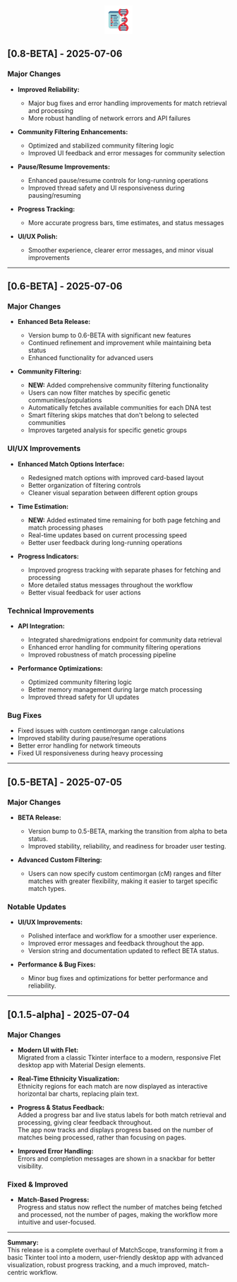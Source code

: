 <div align="center">
  <img src="icon.png" alt="MatchScope Logo" width="64" height="64">
</div>

## [0.8-BETA] - 2025-07-06

### Major Changes

- **Improved Reliability:**

  - Major bug fixes and error handling improvements for match retrieval and processing
  - More robust handling of network errors and API failures

- **Community Filtering Enhancements:**

  - Optimized and stabilized community filtering logic
  - Improved UI feedback and error messages for community selection

- **Pause/Resume Improvements:**

  - Enhanced pause/resume controls for long-running operations
  - Improved thread safety and UI responsiveness during pausing/resuming

- **Progress Tracking:**

  - More accurate progress bars, time estimates, and status messages

- **UI/UX Polish:**
  - Smoother experience, clearer error messages, and minor visual improvements

---

## [0.6-BETA] - 2025-07-06

### Major Changes

- **Enhanced Beta Release:**

  - Version bump to 0.6-BETA with significant new features
  - Continued refinement and improvement while maintaining beta status
  - Enhanced functionality for advanced users

- **Community Filtering:**
  - **NEW:** Added comprehensive community filtering functionality
  - Users can now filter matches by specific genetic communities/populations
  - Automatically fetches available communities for each DNA test
  - Smart filtering skips matches that don't belong to selected communities
  - Improves targeted analysis for specific genetic groups

### UI/UX Improvements

- **Enhanced Match Options Interface:**

  - Redesigned match options with improved card-based layout
  - Better organization of filtering controls
  - Cleaner visual separation between different option groups

- **Time Estimation:**

  - **NEW:** Added estimated time remaining for both page fetching and match processing phases
  - Real-time updates based on current processing speed
  - Better user feedback during long-running operations

- **Progress Indicators:**
  - Improved progress tracking with separate phases for fetching and processing
  - More detailed status messages throughout the workflow
  - Better visual feedback for user actions

### Technical Improvements

- **API Integration:**

  - Integrated sharedmigrations endpoint for community data retrieval
  - Enhanced error handling for community filtering operations
  - Improved robustness of match processing pipeline

- **Performance Optimizations:**
  - Optimized community filtering logic
  - Better memory management during large match processing
  - Improved thread safety for UI updates

### Bug Fixes

- Fixed issues with custom centimorgan range calculations
- Improved stability during pause/resume operations
- Better error handling for network timeouts
- Fixed UI responsiveness during heavy processing

---

## [0.5-BETA] - 2025-07-05

### Major Changes

- **BETA Release:**

  - Version bump to 0.5-BETA, marking the transition from alpha to beta status.
  - Improved stability, reliability, and readiness for broader user testing.

- **Advanced Custom Filtering:**
  - Users can now specify custom centimorgan (cM) ranges and filter matches with greater flexibility, making it easier to target specific match types.

### Notable Updates

- **UI/UX Improvements:**

  - Polished interface and workflow for a smoother user experience.
  - Improved error messages and feedback throughout the app.
  - Version string and documentation updated to reflect BETA status.

- **Performance & Bug Fixes:**
  - Minor bug fixes and optimizations for better performance and reliability.

---

## [0.1.5-alpha] - 2025-07-04

### Major Changes

- **Modern UI with Flet:**  
  Migrated from a classic Tkinter interface to a modern, responsive Flet desktop app with Material Design elements.

- **Real-Time Ethnicity Visualization:**  
  Ethnicity regions for each match are now displayed as interactive horizontal bar charts, replacing plain text.

- **Progress & Status Feedback:**  
  Added a progress bar and live status labels for both match retrieval and processing, giving clear feedback throughout.  
  The app now tracks and displays progress based on the number of matches being processed, rather than focusing on pages.

- **Improved Error Handling:**  
  Errors and completion messages are shown in a snackbar for better visibility.

### Fixed & Improved

- **Match-Based Progress:**  
  Progress and status now reflect the number of matches being fetched and processed, not the number of pages, making the workflow more intuitive and user-focused.

---

**Summary:**  
This release is a complete overhaul of MatchScope, transforming it from a basic Tkinter tool into a modern, user-friendly desktop app with advanced visualization, robust progress tracking, and a much improved, match-centric workflow.
